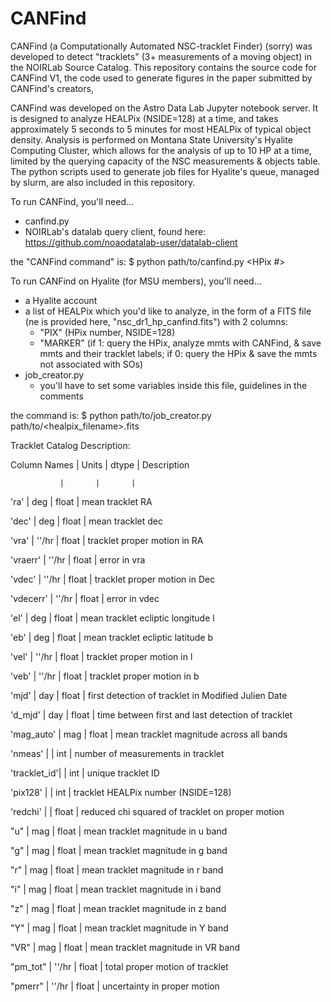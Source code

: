 # CANFind

CANFind (a Computationally Automated NSC-tracklet Finder) (sorry) was developed to detect "tracklets" (3+ measurements of a moving object) in the NOIRLab Source Catalog.  This repository contains the source code for CANFind V1, the code used to generate figures in the paper submitted by CANFind's creators,  

CANFind was developed on the Astro Data Lab Jupyter notebook server.  It is designed to analyze HEALPix (NSIDE=128) at a time, and takes approximately 5 seconds to 5 minutes for most HEALPix of typical object density.  Analysis is performed on Montana State University's Hyalite Computing Cluster, which allows for the analysis of up to 10 HP at a time, limited by the querying capacity of the NSC measurements & objects table. The python scripts used to generate job files for Hyalite's queue, managed by slurm, are also included in this repository. 


To run CANFind, you'll need...
- canfind.py
- NOIRLab's datalab query client, found here: https://github.com/noaodatalab-user/datalab-client 

the "CANFind command" is:
$ python path/to/canfind.py <HPix #> <analysis marker>

  
To run CANFind on Hyalite (for MSU members), you'll need...
- a Hyalite account 
- a list of HEALPix which you'd like to analyze, in the form of a FITS file (ne is provided here, "nsc_dr1_hp_canfind.fits") with 2 columns: 
    - "PIX" (HPix number, NSIDE=128)
    - "MARKER" (if 1: query the HPix, analyze mmts with CANFind, & save mmts and their tracklet labels; if 0: query the HPix & save the mmts not associated with SOs)
- job_creator.py 
    - you'll have to set some variables inside this file, guidelines in the comments 

the command is:
$ python path/to/job_creator.py path/to/<healpix_filename>.fits
  
  
  
  
  
  
Tracklet Catalog Description:
  
  Column Names | Units | dtype | Description
  
               |       |       |
  
  'ra'         | deg   | float | mean tracklet RA
  
  'dec'        | deg   | float | mean tracklet dec
  
  'vra'        | ''/hr | float | tracklet proper motion in RA
  
  'vraerr'     | ''/hr | float | error in vra 
  
  'vdec'       | ''/hr | float | tracklet proper motion in Dec
  
  'vdecerr'    | ''/hr | float | error in vdec
  
  'el'         | deg   | float | mean tracklet ecliptic longitude l
  
  'eb'         | deg   | float | mean tracklet ecliptic latitude b
  
  'vel'        | ''/hr | float | tracklet proper motion in l
  
  'veb'        | ''/hr | float | tracklet proper motion in b
  
  'mjd'        | day   | float | first detection of tracklet in Modified Julien Date 
  
  'd_mjd'      | day   | float | time between first and last detection of tracklet
  
  'mag_auto'   | mag   | float | mean tracklet magnitude across all bands 
  
  'nmeas'      |       | int   | number of measurements in tracklet
  
  'tracklet_id'|       | int   | unique tracklet ID 
  
  'pix128'     |       | int   | tracklet HEALPix number (NSIDE=128)
  
  'redchi'     |       | float | reduced chi squared of tracklet on proper motion
  
  "u"          | mag   | float | mean tracklet magnitude in u band 
  
  "g"          | mag   | float | mean tracklet magnitude in g band
  
  "r"          | mag   | float | mean tracklet magnitude in r band
  
  "i"          | mag   | float | mean tracklet magnitude in i band
  
  "z"          | mag   | float | mean tracklet magnitude in z band
  
  "Y"          | mag   | float | mean tracklet magnitude in Y band
  
  "VR"         | mag   | float | mean tracklet magnitude in VR band 
  
  "pm_tot"     | ''/hr | float | total proper motion of tracklet
  
  "pmerr"      | ''/hr | float | uncertainty in proper motion
  

